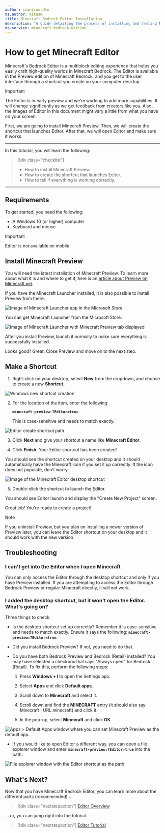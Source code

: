 ```yaml
---
author: iconicnurdle
ms.author: mikeam
title: Minecraft Bedrock Editor Installation
description: "A guide detailing the process of installing and testing Minecraft Bedrock Editor"
ms.service: minecraft-bedrock-edition
---
```


# How to get Minecraft Editor

Minecraft's Bedrock Editor is a multiblock editing experience that helps you easily craft high-quality worlds in Minecraft Bedrock. The Editor is available in the Preview edition of Minecraft Bedrock, and you get to the user interface through a shortcut you create on your computer desktop.

> [!IMPORTANT]
> The Editor is in early preview and we're working to add more capabilities.
> It will change significantly as we get feedback from creators like you.
> Also, the images of Editor in this document might vary a little from what you have on your screen.

First, we are going to install Minecraft Preview. Then, we will create the shortcut that launches Editor. After that, we will open Editor and make sure it works.

--------

In this tutorial, you will learn the following:

> [!div class="checklist"]
>
> - How to install Minecraft Preview.
> - How to create the shortcut that launches Editor.
> - How to tell if everything is working correctly.

--------

## Requirements

To get started, you need the following:

- A Windows 10 (or higher) computer
- Keyboard and mouse

> [!IMPORTANT]
> Editor is not available on mobile.

## Install Minecraft Preview

You will need the latest installation of Minecraft Preview. To learn more about what it is and where to get it, here is an [article about Preview on Minecraft.net](https://aka.ms/PreviewFAQ).

If you have the Minecraft Launcher installed, it is also possible to install Preview from there.

![Image of Minecraft Launcher app in the Microsoft Store](Media/Editor/editor_install_launcher_microsoft_store.png)

You can get Minecraft Launcher from the Microsoft Store.

![Image of Minecraft Launcher with Minecraft Preview tab displayed](Media/Editor/editor_install_preview_through_launcher.png)

After you install Preview, launch it normally to make sure everything is successfully installed.

Looks good? Great. Close Preview and move on to the next step.

## Make a Shortcut

1. Right-click on your desktop, select **New** from the dropdown, and choose to create a new **Shortcut**.  

![Windows new shortcut creation](Media/Editor/editor_install_create_shortcut.png)

2. For the location of the item, enter the following:

    **`minecraft-preview:?Editor=true`**

    This is case-sensitive and needs to match exactly.

![Editor create shortcut path](Media/Editor/editor_install_shortcut_path_preview.png)

3. Click **Next** and give your shortcut a name like **Minecraft Editor**.

4. Click **Finish**. Your Editor shortcut has been created!

You should see the shortcut created on your desktop and it should automatically have the Minecraft icon if you set it up correctly. If the icon does not populate, don't worry.

![Image of the Minecraft Editor desktop shortcut](Media/Editor/editor_install_shortcut_icon.png)

5. Double-click the shortcut to launch the Editor.

You should see Editor launch and display the "Create New Project" screen.

Great job! You're ready to create a project!

> [!NOTE]
> If you uninstall Preview, but you plan on installing a newer version of Preview later, you can leave the Editor shortcut on your desktop and it should work with the new version.

## Troubleshooting

### I can't get into the Editor when I open Minecraft

You can only access the Editor through the desktop shortcut and only if you have Preview installed. If you are attempting to access the Editor through Bedrock Preview or regular Minecraft directly, it will not work.

### I added the desktop shortcut, but it won't open the Editor. What's going on?  

Three things to check:  

- Is the desktop shortcut set up correctly? Remember it is case-sensitive and needs to match exactly. Ensure it says the following: **`minecraft-preview:?Editor=true`**. 

- Did you install Bedrock Preview? If not, you need to do that. 

- Do you have both Bedrock Preview and Bedrock (Retail) installed? You may have selected a checkbox that says "Always open" for Bedrock (Retail). To fix this, perform the following steps:

    1. Press **Windows + I** to open the Settings app.

    1. Select **Apps** and click **Default apps**.

    1. Scroll down to **Minecraft** and select it.

    1. Scroll down and find the **MINECRAFT** entry (it should also say Minecraft | URL:minecraft) and click it.

    1. In the pop-up, select **Minecraft** and click **OK**.

![Apps > Default Apps window where you can set Minecraft Preview as the default app.](Media/Editor/editor_install_select_default_app.png)

- If you would like to open Editor a different way, you can open a file explorer window and enter **`minecraft-preview:?Editor=true`** into the path:

![File explorer window with the Editor shortcut as the path](Media/Editor/editor_install_file_explorer_path_preview.png)

## What's Next?

Now that you have Minecraft Bedrock Editor, you can learn more about the different parts (recommended)...

> [!div class="nextstepaction"]
> [Editor Overview](EditorOverview.md)

... or, you can jump right into the tutorial.

> [!div class="nextstepaction"]
> [Editor Tutorial](EditorTutorial.md)
